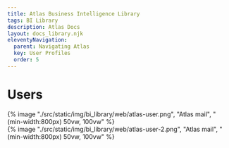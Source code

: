 ```yaml
---
title: Atlas Business Intelligence Library
tags: BI Library
description: Atlas Docs
layout: docs_library.njk
eleventyNavigation:
  parent: Navigating Atlas
  key: User Profiles
  order: 5
---
```


# Users

<div class="box is-flex is-justify-content-center">
{% image "./src/static/img/bi_library/web/atlas-user.png", "Atlas mail", "(min-width:800px) 50vw, 100vw" %}
</div>

<div class="box is-flex is-justify-content-center">
{% image "./src/static/img/bi_library/web/atlas-user-2.png", "Atlas mail", "(min-width:800px) 50vw, 100vw" %}
</div>
